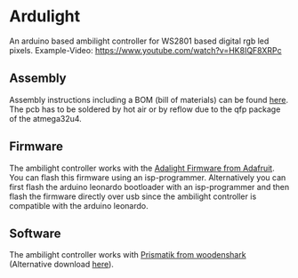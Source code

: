 Ardulight
=========

An arduino based ambilight controller for WS2801 based digital rgb led pixels.
Example-Video: https://www.youtube.com/watch?v=HK8IQF8XRPc

Assembly
--------

Assembly instructions including a BOM (bill of materials) can be found [here](../assembly).
The pcb has to be soldered by hot air or by reflow due to the qfp package of the atmega32u4.

Firmware
--------

The ambilight controller works with the [Adalight Firmware from Adafruit](https://github.com/adafruit/Adalight/tree/master/Arduino/LEDstream).
You can flash this firmware using an isp-programmer.
Alternatively you can first flash the arduino leonardo bootloader with an isp-programmer and then flash the firmware directly over usb since the ambilight controller is compatible with the arduino leonardo.

Software
--------

The ambilight controller works with [Prismatik from woodenshark](https://github.com/woodenshark/Lightpack/releases/latest) (Alternative download [here](http://lightpack.tv/downloads)).
